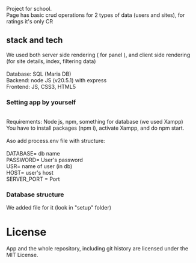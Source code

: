 Project for school.<br>
Page has basic crud operations for 2 types of data (users and sites), for ratings it's only CR

## stack and tech

We used both server side rendering ( for panel ), and client side rendering (for site details, index, filtering data)
<br>
<br>Database: SQL (Maria DB)
<br>Backend: node JS (v20.5.1) with express
<br>Frontend: JS, CSS3, HTML5

### Setting app by yourself

<br>
Requirements: Node js, npm, something for database (we used Xampp)<br>
You have to install packages (npm i), activate Xampp, and do npm start.<br><br>
Aso add process.env file with structure: <br><br>
DATABASE= db name <br>
PASSWORD= User's password <br>
USR= name of user (in db) <br>
HOST= user's host <br>
SERVER_PORT = Port <br>

### Database structure

We added file for it (look in "setup" folder)

# License
App and the whole repository, including git history are licensed under the MIT License.
